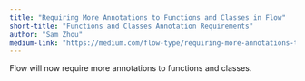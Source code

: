 ```yaml
---
title: "Requiring More Annotations to Functions and Classes in Flow"
short-title: "Functions and Classes Annotation Requirements"
author: "Sam Zhou"
medium-link: "https://medium.com/flow-type/requiring-more-annotations-to-functions-and-classes-in-flow-e8aa9b1d76bd"
---
```

Flow will now require more annotations to functions and classes.
